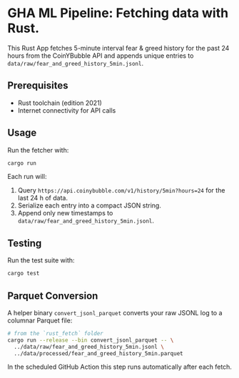 # GHA ML Pipeline: Fetching data with Rust.

This Rust App fetches 5-minute interval fear & greed history for the past 24 hours from the CoinYBubble API and appends unique entries to `data/raw/fear_and_greed_history_5min.jsonl`.

## Prerequisites

- Rust toolchain (edition 2021)
- Internet connectivity for API calls

## Usage

Run the fetcher with:

```bash
cargo run
```

Each run will:
1. Query `https://api.coinybubble.com/v1/history/5min?hours=24` for the last 24 h of data.
2. Serialize each entry into a compact JSON string.
3. Append only new timestamps to `data/raw/fear_and_greed_history_5min.jsonl`.

## Testing

Run the test suite with:

```bash
cargo test
```

## Parquet Conversion

A helper binary `convert_jsonl_parquet` converts your raw JSONL log to a columnar Parquet file:

```bash
# from the `rust_fetch` folder
cargo run --release --bin convert_jsonl_parquet -- \
  ../data/raw/fear_and_greed_history_5min.jsonl \
  ../data/processed/fear_and_greed_history_5min.parquet
```

In the scheduled GitHub Action this step runs automatically after each fetch.

